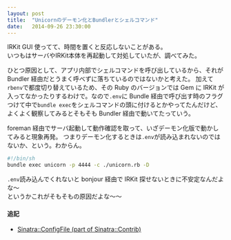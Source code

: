 ```yaml
---
layout: post
title:  "Unicornのデーモン化とBundlerとシェルコマンド"
date:   2014-09-26 23:30:00
---
```


IRKit GUI 使ってて、時間を置くと反応しないことがある。  
いつもはサーバやIRKit本体を再起動して対処していたが、調べてみた。

ひとつ原因として、アプリ内部でシェルコマンドを呼び出しているから、それが Bundler 経由だとうまく呼べずに落ちているのではないかと考えた。
加えて`rbenv`で都度切り替えているため、その Ruby のバージョンでは Gem に IRKit が入ってなかったりするわけで。なので`.env`に Bundle 経由で呼び出す時のフラグつけて中で`bundle exec`をシェルコマンドの頭に付けるとかやってたんだけど、よくよく観察してみるとそもそも Bundler 経由で動いてたっていう。

foreman 経由でサーバ起動して動作確認を取って、いざデーモン化版で動かしてみると現象再発。
つまりデーモン化するときは`.env`が読み込まれないのではないか、という。わからん。

```bash
#!/bin/sh
bundle exec unicorn -p 4444 -c ./unicorn.rb -D
```

`.env`読み込んでくれないと bonjour 経由で IRKit 探せないときに不安定なんだよな〜  
というかこれがそもそもの原因だよな〜〜

#### 追記
- [Sinatra::ConfigFile (part of Sinatra::Contrib)](http://www.sinatrarb.com/contrib/config_file.html)
